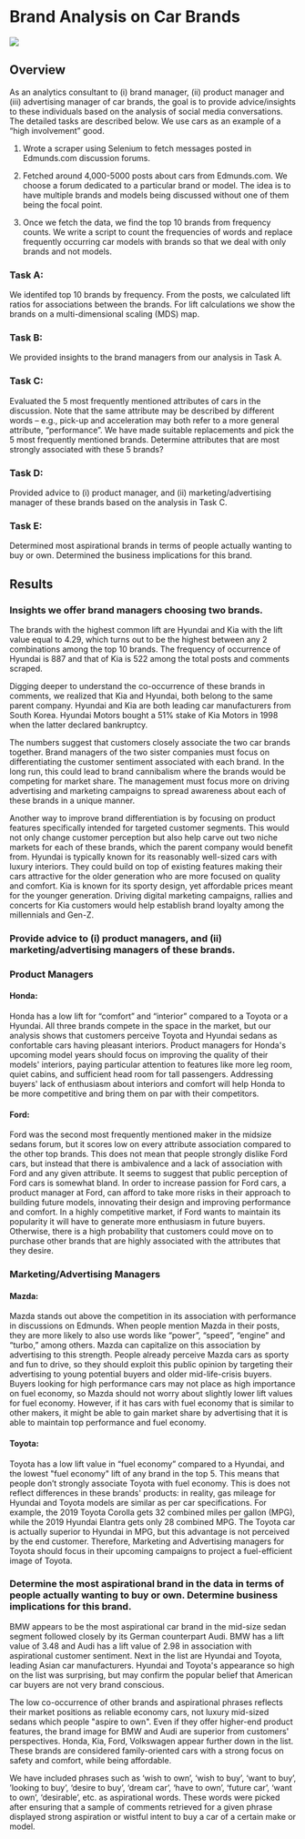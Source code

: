 # Brand Analysis on Car Brands 

![](https://wallpaperaccess.com/full/11207.jpg)

## Overview

As an analytics consultant to (i) brand manager, (ii) product manager and (iii) advertising manager of car brands, the goal is to provide advice/insights to these individuals based on the analysis of social media conversations. The detailed tasks are described below. We use cars as an example of a “high involvement” good. 

1.	Wrote a scraper using Selenium to fetch messages posted in Edmunds.com discussion forums. 

2.	Fetched around 4,000-5000 posts about cars from Edmunds.com. We choose a forum dedicated to a particular brand or model. The idea is to have multiple brands and models being discussed without one of them being the focal point. 

3.	Once we fetch the data, we find the top 10 brands from frequency counts. We write a script to count the frequencies of words and replace frequently occurring car models with brands so that we deal with only brands and not models.

### Task A: 

We identifed top 10 brands by frequency. From the posts, we calculated lift ratios for associations between the brands. For lift calculations we show the brands on a multi-dimensional scaling (MDS) map. 

### Task B: 

We provided insights to the brand managers from our analysis in Task A.
  
### Task C: 

Evaluated the 5 most frequently mentioned attributes of cars in the discussion. Note that the same attribute may be described by different words – e.g., pick-up and acceleration may both refer to a more general attribute, “performance”. We have made suitable replacements and pick the 5 most frequently mentioned brands. Determine attributes that are most strongly associated with these 5 brands?

### Task D: 

Provided advice to (i) product manager, and (ii) marketing/advertising manager of these brands based on the analysis in Task C.

### Task E: 

Determined most aspirational brands in terms of people actually wanting to buy or own. Determined the business implications for this brand.

## Results

### Insights we offer brand managers choosing two brands.

The brands with the highest common lift are Hyundai and Kia with the lift value equal to 4.29, which turns out to be the highest between any 2 combinations among the top 10 brands. The frequency of occurrence of Hyundai is 887 and that of Kia is 522 among the total posts and comments scraped.

Digging deeper to understand the co-occurrence of these brands in comments, we realized that Kia and Hyundai, both belong to the same parent company. Hyundai and Kia are both leading car manufacturers from South Korea. Hyundai Motors bought a 51% stake of Kia Motors in 1998 when the latter declared bankruptcy.

The numbers suggest that customers closely associate the two car brands together. Brand managers of the two sister companies must focus on differentiating the customer sentiment associated with each brand. In the long run, this could lead to brand cannibalism where the brands would be competing for market share. The management must focus more on driving advertising and marketing campaigns to spread awareness about each of these brands in a unique manner.

Another way to improve brand differentiation is by focusing on product features specifically intended for targeted customer segments. This would not only change customer perception but also help carve out two niche markets for each of these brands, which the parent company would benefit from. Hyundai is typically known for its reasonably well-sized cars with luxury interiors. They could build on top of existing features making their cars attractive for the older generation who are more focused on quality and comfort. Kia is known for its sporty design, yet affordable prices meant for the younger generation. Driving digital marketing campaigns, rallies and concerts for Kia customers would help establish brand loyalty among the millennials and Gen-Z.

### Provide advice to (i) product managers, and (ii) marketing/advertising managers of these brands.

### Product Managers

#### Honda:

Honda has a low lift for “comfort” and “interior” compared to a Toyota or a Hyundai. All three brands compete in the space in the market, but our analysis shows that customers perceive Toyota and Hyundai sedans as confortable cars having pleasant interiors. Product managers for Honda's upcoming model years should focus on improving the quality of their models' interiors, paying particular attention to features like more leg room, quiet cabins, and sufficient head room for tall passengers. Addressing buyers' lack of enthusiasm about interiors and comfort will help Honda to be more competitive and bring them on par with their competitors.

#### Ford:

Ford was the second most frequently mentioned maker in the midsize sedans forum, but it scores low on every attribute association compared to the other top brands. This does not mean that people strongly dislike Ford cars, but instead that there is ambivalence and a lack of association with Ford and any given attribute. It seems to suggest that public perception of Ford cars is somewhat bland. In order to increase passion for Ford cars, a product manager at Ford, can afford to take more risks in their approach to building future models, innovating their design and improving performance and comfort. In a highly competitive market, if Ford wants to maintain its popularity it will have to generate more enthusiasm in future buyers. Otherwise, there is a high probability that customers could move on to purchase other brands that are highly associated with the attributes that they desire.

### Marketing/Advertising Managers

#### Mazda:

Mazda stands out above the competition in its association with performance in discussions on Edmunds. When people mention Mazda in their posts, they are more likely to also use words like “power”, “speed”, “engine” and “turbo,” among others. Mazda can capitalize on this association by advertising to this strength. People already perceive Mazda cars as sporty and fun to drive, so they should exploit this public opinion by targeting their advertising to young potential buyers and older mid-life-crisis buyers. Buyers looking for high performance cars may not place as high importance on fuel economy, so Mazda should not worry about slightly lower lift values for fuel economy. However, if it has cars with fuel economy that is similar to other makers, it might be able to gain market share by advertising that it is able to maintain top performance and fuel economy.

#### Toyota:

Toyota has a low lift value in “fuel economy” compared to a Hyundai, and the lowest "fuel economy" lift of any brand in the top 5. This means that people don’t strongly associate Toyota with fuel economy. This is does not reflect differences in these brands' products: in reality, gas mileage for Hyundai and Toyota models are similar as per car specifications. For example, the 2019 Toyota Corolla gets 32 combined miles per gallon (MPG), while the 2019 Hyundai Elantra gets only 28 combined MPG. The Toyota car is actually superior to Hyundai in MPG, but this advantage is not perceived by the end customer. Therefore, Marketing and Advertising managers for Toyota should focus in their upcoming campaigns to project a fuel-efficient image of Toyota.

### Determine the most aspirational brand in the data in terms of people actually wanting to buy or own. Determine business implications for this brand.

BMW appears to be the most aspirational car brand in the mid-size sedan segment followed closely by its German counterpart Audi. BMW has a lift value of 3.48 and Audi has a lift value of 2.98 in association with aspirational customer sentiment. Next in the list are Hyundai and Toyota, leading Asian car manufacturers. Hyundai and Toyota's appearance so high on the list was surprising, but may confirm the popular belief that American car buyers are not very brand conscious.

The low co-occurrence of other brands and aspirational phrases reflects their market positions as reliable economy cars, not luxury mid-sized sedans which people "aspire to own". Even if they offer higher-end product features, the brand image for BMW and Audi are superior from customers' perspectives. Honda, Kia, Ford, Volkswagen appear further down in the list. These brands are considered family-oriented cars with a strong focus on safety and comfort, while being affordable.

We have included phrases such as ‘wish to own’, ‘wish to buy’, ‘want to buy’, ’looking to buy’, ‘desire to buy’, ‘dream car’, ‘have to own’, ‘future car’, ‘want to own’, ‘desirable’, etc. as aspirational words. These words were picked after ensuring that a sample of comments retrieved for a given phrase displayed strong aspiration or wistful intent to buy a car of a certain make or model.
